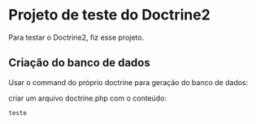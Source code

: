 # Projeto de teste do Doctrine2

Para testar o Doctrine2, fiz esse projeto.

## Criação do banco de dados

Usar o command do próprio doctrine para geração do banco de dados:

criar um arquivo doctrine.php com o conteúdo:

	teste

